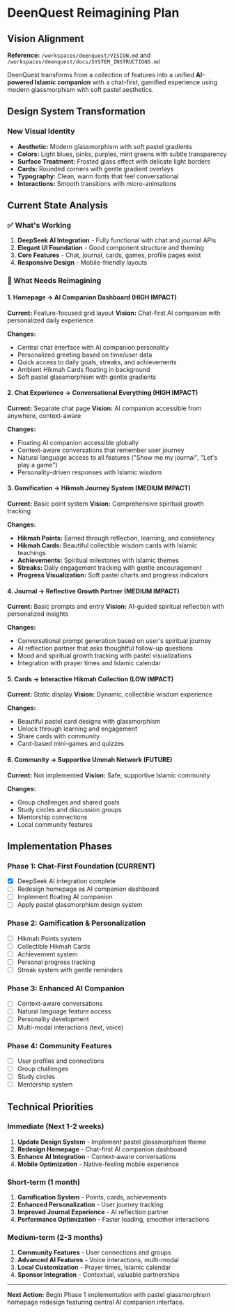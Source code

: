 # DeenQuest Reimagining Plan

## Vision Alignment
**Reference:** `/workspaces/deenquest/VISION.md` and `/workspaces/deenquest/docs/SYSTEM_INSTRUCTIONS.md`

DeenQuest transforms from a collection of features into a unified **AI-powered Islamic companion** with a chat-first, gamified experience using modern glassmorphism with soft pastel aesthetics.

## Design System Transformation

### New Visual Identity
- **Aesthetic:** Modern glassmorphism with soft pastel gradients
- **Colors:** Light blues, pinks, purples, mint greens with subtle transparency
- **Surface Treatment:** Frosted glass effect with delicate light borders
- **Cards:** Rounded corners with gentle gradient overlays
- **Typography:** Clean, warm fonts that feel conversational
- **Interactions:** Smooth transitions with micro-animations

## Current State Analysis

### ✅ What's Working
1. **DeepSeek AI Integration** - Fully functional with chat and journal APIs
2. **Elegant UI Foundation** - Good component structure and theming
3. **Core Features** - Chat, journal, cards, games, profile pages exist
4. **Responsive Design** - Mobile-friendly layouts

### 🔄 What Needs Reimagining

#### 1. **Homepage → AI Companion Dashboard** (HIGH IMPACT)
**Current:** Feature-focused grid layout
**Vision:** Chat-first AI companion with personalized daily experience

**Changes:**
- Central chat interface with AI companion personality
- Personalized greeting based on time/user data
- Quick access to daily goals, streaks, and achievements
- Ambient Hikmah Cards floating in background
- Soft pastel glassmorphism with gentle gradients

#### 2. **Chat Experience → Conversational Everything** (HIGH IMPACT)
**Current:** Separate chat page
**Vision:** AI companion accessible from anywhere, context-aware

**Changes:**
- Floating AI companion accessible globally
- Context-aware conversations that remember user journey
- Natural language access to all features ("Show me my journal", "Let's play a game")
- Personality-driven responses with Islamic wisdom

#### 3. **Gamification → Hikmah Journey System** (MEDIUM IMPACT)
**Current:** Basic point system
**Vision:** Comprehensive spiritual growth tracking

**Changes:**
- **Hikmah Points:** Earned through reflection, learning, and consistency
- **Hikmah Cards:** Beautiful collectible wisdom cards with Islamic teachings
- **Achievements:** Spiritual milestones with Islamic themes
- **Streaks:** Daily engagement tracking with gentle encouragement
- **Progress Visualization:** Soft pastel charts and progress indicators

#### 4. **Journal → Reflective Growth Partner** (MEDIUM IMPACT)
**Current:** Basic prompts and entry
**Vision:** AI-guided spiritual reflection with personalized insights

**Changes:**
- Conversational prompt generation based on user's spiritual journey
- AI reflection partner that asks thoughtful follow-up questions
- Mood and spiritual growth tracking with pastel visualizations
- Integration with prayer times and Islamic calendar

#### 5. **Cards → Interactive Hikmah Collection** (LOW IMPACT)
**Current:** Static display
**Vision:** Dynamic, collectible wisdom experience

**Changes:**
- Beautiful pastel card designs with glassmorphism
- Unlock through learning and engagement
- Share cards with community
- Card-based mini-games and quizzes

#### 6. **Community → Supportive Ummah Network** (FUTURE)
**Current:** Not implemented
**Vision:** Safe, supportive Islamic community

**Changes:**
- Group challenges and shared goals
- Study circles and discussion groups
- Mentorship connections
- Local community features

## Implementation Phases

### Phase 1: Chat-First Foundation (CURRENT)
- [x] DeepSeek AI integration complete
- [ ] Redesign homepage as AI companion dashboard
- [ ] Implement floating AI companion
- [ ] Apply pastel glassmorphism design system

### Phase 2: Gamification & Personalization
- [ ] Hikmah Points system
- [ ] Collectible Hikmah Cards
- [ ] Achievement system
- [ ] Personal progress tracking
- [ ] Streak system with gentle reminders

### Phase 3: Enhanced AI Companion
- [ ] Context-aware conversations
- [ ] Natural language feature access
- [ ] Personality development
- [ ] Multi-modal interactions (text, voice)

### Phase 4: Community Features
- [ ] User profiles and connections
- [ ] Group challenges
- [ ] Study circles
- [ ] Mentorship system

## Technical Priorities

### Immediate (Next 1-2 weeks)
1. **Update Design System** - Implement pastel glassmorphism theme
2. **Redesign Homepage** - Chat-first AI companion dashboard
3. **Enhance AI Integration** - Context-aware conversations
4. **Mobile Optimization** - Native-feeling mobile experience

### Short-term (1 month)
1. **Gamification System** - Points, cards, achievements
2. **Enhanced Personalization** - User journey tracking
3. **Improved Journal Experience** - AI reflection partner
4. **Performance Optimization** - Faster loading, smoother interactions

### Medium-term (2-3 months)
1. **Community Features** - User connections and groups
2. **Advanced AI Features** - Voice interactions, multi-modal
3. **Local Customization** - Prayer times, Islamic calendar
4. **Sponsor Integration** - Contextual, valuable partnerships

---

**Next Action:** Begin Phase 1 implementation with pastel glassmorphism homepage redesign featuring central AI companion interface.
